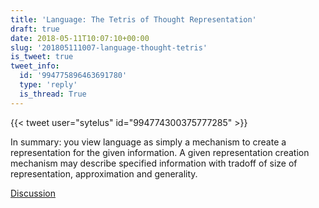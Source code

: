 ```yaml
---
title: 'Language: The Tetris of Thought Representation'
draft: true
date: 2018-05-11T10:07:10+00:00
slug: '201805111007-language-thought-tetris'
is_tweet: true
tweet_info:
  id: '994775896463691780'
  type: 'reply'
  is_thread: True
---
```




{{< tweet user="sytelus" id="994774300375777285" >}}

In summary: you view language as simply a mechanism to create a representation for the given information. A given representation creation mechanism may describe specified information with tradoff of size of representation, approximation and generality.

[Discussion](https://x.com/sytelus/status/994775896463691780)
